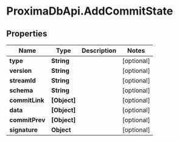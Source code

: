 # ProximaDbApi.AddCommitState

## Properties

Name | Type | Description | Notes
------------ | ------------- | ------------- | -------------
**type** | **String** |  | [optional] 
**version** | **String** |  | [optional] 
**streamId** | **String** |  | [optional] 
**schema** | **String** |  | [optional] 
**commitLink** | **[Object]** |  | [optional] 
**data** | **[Object]** |  | [optional] 
**commitPrev** | **[Object]** |  | [optional] 
**signature** | **Object** |  | [optional] 


